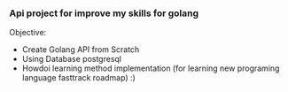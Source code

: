 ### Api project for improve my skills for golang

Objective:

* Create Golang API from Scratch
* Using Database postgresql
* Howdoi learning method implementation (for learning new programing language fasttrack roadmap) :)
